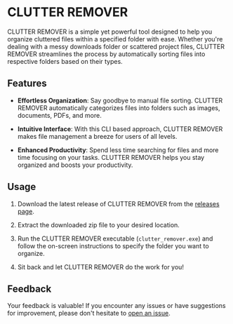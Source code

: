 # CLUTTER REMOVER

CLUTTER REMOVER is a simple yet powerful tool designed to help you organize cluttered files within a specified folder with ease. Whether you're dealing with a messy downloads folder or scattered project files, CLUTTER REMOVER streamlines the process by automatically sorting files into respective folders based on their types.

## Features

- **Effortless Organization**: Say goodbye to manual file sorting. CLUTTER REMOVER automatically categorizes files into folders such as images, documents, PDFs, and more.
  
- **Intuitive Interface**: With this CLI based approach, CLUTTER REMOVER makes file management a breeze for users of all levels.
  
- **Enhanced Productivity**: Spend less time searching for files and more time focusing on your tasks. CLUTTER REMOVER helps you stay organized and boosts your productivity.

## Usage

1. Download the latest release of CLUTTER REMOVER from the [releases page](https://github.com/vedantterse/CLUTTER-REMOVER/dist/).
  
2. Extract the downloaded zip file to your desired location.
  
3. Run the CLUTTER REMOVER executable (`clutter_remover.exe`) and follow the on-screen instructions to specify the folder you want to organize.

4. Sit back and let CLUTTER REMOVER do the work for you!

## Feedback

Your feedback is valuable! If you encounter any issues or have suggestions for improvement, please don't hesitate to [open an issue](https://github.com/vedantterse/CLUTTER-REMOVER/issues/new). 
